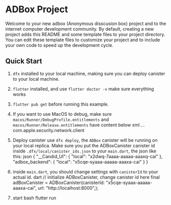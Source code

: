 # ADBox Project

Welcome to your new adbox (Anonymous disscusion box) project and to the internet computer development community. By default, creating a new project adds this README and some template files to your project directory. You can edit these template files to customize your project and to include your own code to speed up the development cycle.

## Quick Start
1. `dfx` installed to your local machine, making sure you can deploy canister to your local machine.
2. `flutter` installed, and use `flutter doctor -v` make sure everything works
3. `flutter pub get` before running this example.
4. If you want to use MacOS to debug, make sure `macos/Runner/DebugProfile.entitlements` and `macos/Runner/Release.entitlements` have content below
    xml
    <dict>
        ...
        <key>com.apple.security.network.client</key>
        <true/>
    </dict>
    
5. Deploy canister use `dfx deploy`, the `ADBox` canister will be running on your local replica. Make sure you put the ADBoxCanister canister id inside `.dfx/local/canister_ids.json` to your `main.dart`, the json like this:
    json
    {
        "__Candid_UI": {
            "local": "x2dwq-7aaaa-aaaaa-aaaxq-cai"
        },
        "adbox_backend": {
            "local": "x5cqe-syaaa-aaaaa-aaaxa-cai"
        }
    }

6. inside `main.dart`, you should change settings with `canisterId` to your actual id.
   dart
    // initialize ADBoxCanister, change canister id here
    final adBoxCanister = ADBoxCanister(canisterId: "x5cqe-syaaa-aaaaa-aaaxa-cai", url: "http://localhost:8000",);

7. start
    bash
    flutter run
